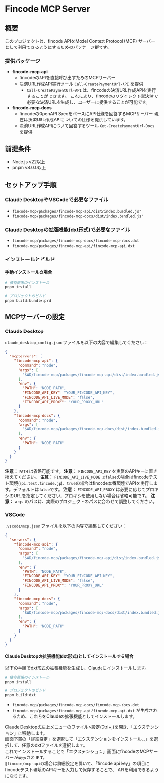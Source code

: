 
# Fincode MCP Server

## 概要

このプロジェクトは、fincode APIをModel Context Protocol (MCP) サーバーとして利用できるようにするためのパッケージ群です。

### 提供パッケージ

- **fincode-mcp-api**
  - fincodeのAPIを直接呼び出すためのMCPサーバー
  - 決済URL作成API実行ツール `Call-CreatePaymentUrl-API` を提供
    - `Call-CreatePaymentUrl-API` は、fincodeの決済URL作成APIを実行することができます。
    これにより、fincodeのリダイレクト型決済で必要な決済URLを生成し、ユーザーに提供することが可能です。
- **fincode-mcp-docs**
  - fincodeのOpenAPI SpecをベースにAPI仕様を回答するMCPサーバー
  現在は決済URL作成APIについての仕様を提供しています。
  - 決済URL作成APIについて回答するツール `Get-CreatePaymentUrl-Docs` を提供

## 前提条件

- Node.js v22以上
- pnpm v8.0.0以上

## セットアップ手順

### Claude DesktopやVSCodeで必要なファイル

- `fincode-mcp/packages/fincode-mcp-api/dist/index.bundled.js"`
- `fincode-mcp/packages/fincode-mcp-docs/dist/index.bundled.js"`

### Claude Desktopの拡張機能(dxt形式)で必要なファイル
- `fincode-mcp/packages/fincode-mcp-docs/fincode-mcp-docs.dxt`
- `fincode-mcp/packages/fincode-mcp-api/fincode-mcp-api.dxt`

### インストールとビルド

#### 手動インストールの場合

```bash
# 依存関係のインストール
pnpm install

# プロジェクトのビルド
pnpm build:bundle:prd
```


## MCPサーバーの設定

### Claude Desktop

`claude_desktop_config.json` ファイルを以下の内容で編集してください：

```json
{
  "mcpServers": {
    "fincode-mcp-api": {
      "command": "node",
      "args": [
        "$WD/fincode-mcp/packages/fincode-mcp-api/dist/index.bundled.js",
      ],
      "env": {
        "PATH": "NODE_PATH",
        "FINCODE_API_KEY": "YOUR_FINCODE_API_KEY",
        "FINCODE_API_LIVE_MODE": "false",
        "FINCODE_API_PROXY": "YOUR_PROXY_URL"
      }
    },
    "fincode-mcp-docs": {
      "command": "node",
      "args": [
        "$WD/fincode-mcp/packages/fincode-mcp-docs/dist/index.bundled.js"
      ],
      "env": {
        "PATH": "NODE_PATH"
      }
    }
  }
}
```

**注意：** `PATH` は省略可能です。
**注意：** `FINCODE_API_KEY` を実際のAPIキーに置き換えてください。
**注意：** `FINCODE_API_LIVE_MODE` は`false`の場合はfincodeテスト環境(`api.test.fincode.jp`)、`true`の場合はfincode本番環境でAPIを実行します。デフォルトは`false`です。
**注意：** `FINCODE_API_PROXY` は必要に応じてプロキシのURLを指定してください。プロキシを使用しない場合は省略可能です。
**注意：** `args` のパスは、実際のプロジェクトのパスに合わせて調整してください。

### VSCode

`.vscode/mcp.json` ファイルを以下の内容で編集してください：

```json
{
  "servers": {
    "fincode-mcp-api": {
      "command": "node",
      "args": [
        "$WD/fincode-mcp/packages/fincode-mcp-api/dist/index.bundled.js",
      ],
      "env": {
        "PATH": "NODE_PATH",
        "FINCODE_API_KEY": "YOUR_FINCODE_API_KEY",
        "FINCODE_API_LIVE_MODE": "false",
        "FINCODE_API_PROXY": "YOUR_PROXY_URL"
      }
    },
    "fincode-mcp-docs": {
      "command": "node",
      "args": [
        "$WD/fincode-mcp/packages/fincode-mcp-docs/dist/index.bundled.js"
      ],
      "env": {
        "PATH": "NODE_PATH"
      }
    }
  }
}
```

#### Claude Desktopの拡張機能(dxt形式)としてインストールする場合

以下の手順でdxt形式の拡張機能を生成し、Claudeにインストールします。

```bash
# 依存関係のインストール
pnpm install

# プロジェクトのビルド
pnpm build:dxt
```

- `fincode-mcp/packages/fincode-mcp-docs/fincode-mcp-docs.dxt`
- `fincode-mcp/packages/fincode-mcp-api/fincode-mcp-api.dxt`
が生成されるため、これらをClaudeの拡張機能としてインストールします。  

Claude Desktopの左上メニューのファイル>設定(Ctrl+,)を開き、「エクステンション」に移動します。  
画面下部の「詳細設定」を選択して「エクステンションをインストール...」を選択して、任意のdxtファイルを選択します。  
これでインストールすることで「エクステンション」画面にfincodeのMCPサーバーが表示されます。  
`@fincode/mcp-api`の場合は詳細設定を開いて、「fincode api key」の項目にfincodeテスト環境のAPIキーを入力して保存することで、
APIを利用できるようになります。

